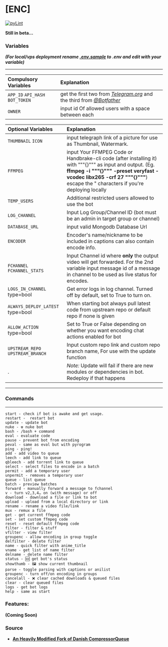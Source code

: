 # [ENC]

[![pyLint](https://github.com/Nubuki-all/Tg-encoder/actions/workflows/pyLint.yml/badge.svg?branch=main)](https://github.com/Nubuki-all/Tg-encoder/actions/workflows/pyLint.yml)

__Still in beta…__

### Variables

___(For local/vps deployment rename [.env.sample](.env.sample) to .env and edit with your variable)___

---
Compulsory Variables | Explanation
:--------- | :---------------------------------------------
`APP_ID` `API_HASH` `BOT_TOKEN` | get the first two from *[Telegram.org](https://telegram.org)* and the third from *[@Botfather](https://t.me/botfather)*
`OWNER`    | input id Of allowed users with a space between each

Optional Variables | Explanation
:--------- | :---------------------------------------------
`THUMBNAIL` `ICON` | input telegraph link of a picture for use as Thumbnail, Watermark.
`FFMPEG` | input Your FFMPEG Code or Handbrake-cli code (after installing it)  with """{}""" as input and output. (Eg. __ffmpeg -i """{}""" -preset veryfast -vcodec libx265 -crf 27 """{}"""__) escape the " characters if you're deploying locally 
`TEMP_USERS` | Additional restricted users allowed to use the bot
`LOG_CHANNEL` | Input Log Group/Channel ID (bot must be an admin in target group or channel)
`DATABASE_URL` | input valid Mongodb Database Url
`ENCODER` | Encoder's name/nickname to be included in captions can also contain encode info.
`FCHANNEL` `FCHANNEL_STATS` | Input Channel id where **only** the output video will get forwarded. For the 2nd variable input message id of a message in channel to be used as live status for encodes.
`LOGS_IN_CHANNEL` type=bool | Get error logs in log channel. Turned off by default, set to True to turn on.
`ALWAYS_DEPLOY_LATEST` type=bool | When starting bot always pull latest code from upstream repo or default repo if none is given 
`ALLOW_ACTION` type=bool | Set to True or False depending on whether you want encoding chat actions enabled for bot
`UPSTREAM_REPO` `UPSTREAM_BRANCH` | Input custom repo link and custom repo branch name, For use with the update function
  . | *Note:* Update will fail if there are new modules or dependencies in bot. Redeploy if that happens 
---


### Commands
---
```
start - check if bot is awake and get usage.
restart -  restart bot
update - update bot
nuke - ☢️ nuke bot
bash - /bash + command
eval - evaluate code
pause - prevent bot from encoding
peval - same as eval but with pyrogram
ping - ping!
add - add video to queue
leech - add link to queue
qbleech - add torrent link to queue
select - select files to encode in a batch
permit - add a temporary user
unpermit - removes a temporary user
queue - list queue
batch - preview batches
forward - manually forward a message to fchannel
v - turn v2,3,4… on (with message) or off
download - download a file or link to bot
upload - upload from a local directory or link
rename - rename a video file/link
mux - remux a file
get - get current ffmpeg code
set - set custom ffmpeg code
reset - reset default ffmpeg code
filter - filter & stuff
vfilter - view filter
groupenc - allow encoding in group toggle
delfilter - delete filter
name - quick filter with anime_title
vname - get list of name filter
delname - delete name filter
status - 🆕 get bot's status
showthumb - 🖼️ show current thumbnail
parse - toggle parsing with captions or anilist
groupenc - turn off/on encoding in groups
cancelall - ❌ clear cached downloads & queued files
clear - clear queued files
logs - get bot logs
help - same as start
```

### Features:
__(Coming Soon)__

### Source 

- **[An Heavily Modified Fork of Danish CompressorQueue](https://github.com/1Danish-00/CompressorQueue)**
